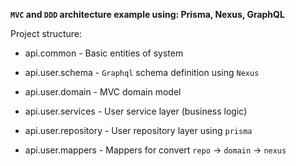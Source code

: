 **`MVC` and `DDD` architecture example using: Prisma, Nexus, GraphQL**

Project structure:

- api.common - Basic entities of system

- api.user.schema - `Graphql` schema definition using `Nexus`

- api.user.domain - MVC domain model

- api.user.services - User service layer (business logic)

- api.user.repository - User repository layer using `prisma`

- api.user.mappers - Mappers for convert `repo` -> `domain` -> `nexus`
